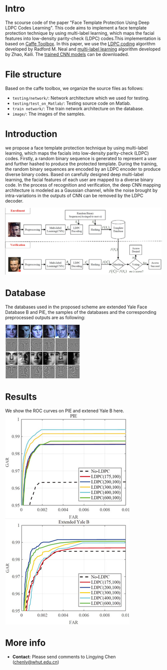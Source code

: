 # Intro
The scourse code of the paper "Face Template Protection Using Deep LDPC Codes Learning". This code aims to implement a face template protection technique by using multi-label learning, which maps the facial features into low-density parity-check (LDPC) codes.This implementation is based on [Caffe Toolbox](https://github.com/BVLC/caffe). In this paper, we use the [LDPC coding](http://www.cs.utoronto.ca/~radford/ldpc.software.html) algorithm developed by Radford M. Neal and [multi-label learning](https://github.com/zkl20061823/DRML) algorithm developed by Zhao, Kaili. The [trained CNN models](https://pan.baidu.com/s/1o78p7ui) can be downloaded.
# File structure
Based on the caffe toolbox, we organize the source files as follows:
- `testing/network/`: Network architecture which we used for testing.
- `testing/test_on_Matlab/`: Testing source code on Matlab.
- `train network/`: The train network architecture on the database.
- `image/`: The images of the samples.
# Introduction
we propose a face template protection technique by using multi-label learning, which maps the facials into low-density parity-check (LDPC) codes. Firstly, a random binary sequence is generated to represent a user and further hashed to produce the protected template. During the training, the random binary sequences are encoded by an LDPC encoder to produce diverse binary codes. Based on carefully designed deep multi-label learning, the facial features of each user are mapped to a diverse binary code. In the process of recognition and verification, the deep CNN mapping architecture is modeled as a Gaussian channel, while the noise brought by intra-variations in the outputs of CNN can be removed by the LDPC decoder. 

![Image](https://github.com/lyc6749/DLCL/blob/master/image/framework.jpg)
# Database
The databases used in the proposed scheme are extended Yale Face Database B and PIE, the samples of the databases and the 
corresponding preprocessed outputs are as following:

![Image](https://github.com/lyc6749/DLCL/blob/master/image/samples.jpg)
# Results
We show the ROC curves on PIE and extened Yale B here.
![Image](https://github.com/lyc6749/DLCL/blob/master/image/PIE_ROC.jpg)
![Image](https://github.com/lyc6749/DLCL/blob/master/image/Yale_ROC.jpg)
# More info
- **Contact**: Please send comments to Lingying Chen (chenly@whut.edu.cn)
